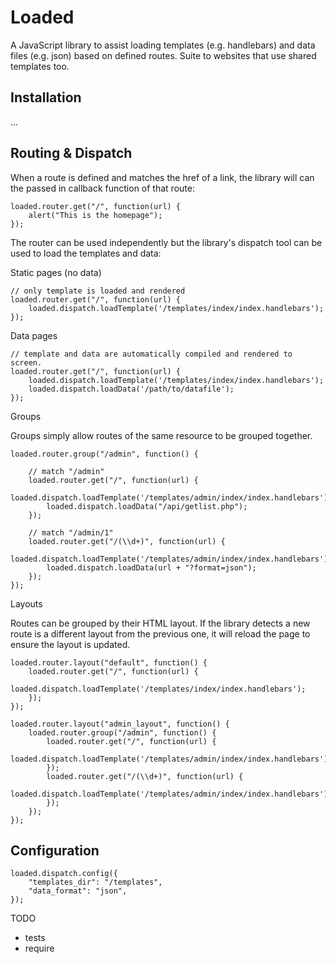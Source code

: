 # Loaded

A JavaScript library to assist loading templates (e.g. handlebars) and data files (e.g. json) based on defined routes. Suite to websites that use shared templates too.

## Installation

...

## Routing & Dispatch

When a route is defined and matches the href of a link, the library will can the passed in callback function of that route:

```
loaded.router.get("/", function(url) {
    alert("This is the homepage");
});
```

The router can be used independently but the library's dispatch tool can be used to load the templates and data:

Static pages (no data)

```
// only template is loaded and rendered
loaded.router.get("/", function(url) {
    loaded.dispatch.loadTemplate('/templates/index/index.handlebars');
});
```

Data pages

```
// template and data are automatically compiled and rendered to screen.
loaded.router.get("/", function(url) {
    loaded.dispatch.loadTemplate('/templates/index/index.handlebars');
    loaded.dispatch.loadData('/path/to/datafile');
});
```

Groups

Groups simply allow routes of the same resource to be grouped together.

```
loaded.router.group("/admin", function() {

    // match "/admin"
    loaded.router.get("/", function(url) {
        loaded.dispatch.loadTemplate('/templates/admin/index/index.handlebars');
        loaded.dispatch.loadData("/api/getlist.php");
    });

    // match "/admin/1"
    loaded.router.get("/(\\d+)", function(url) {
        loaded.dispatch.loadTemplate('/templates/admin/index/index.handlebars');
        loaded.dispatch.loadData(url + "?format=json");
    });
});
```

Layouts

Routes can be grouped by their HTML layout. If the library detects a new route is a different layout from the previous one, it will reload the page to ensure the layout is updated.

```
loaded.router.layout("default", function() {
    loaded.router.get("/", function(url) {
        loaded.dispatch.loadTemplate('/templates/index/index.handlebars');
    });
});

loaded.router.layout("admin_layout", function() {
    loaded.router.group("/admin", function() {
        loaded.router.get("/", function(url) {
            loaded.dispatch.loadTemplate('/templates/admin/index/index.handlebars');
        });
        loaded.router.get("/(\\d+)", function(url) {
            loaded.dispatch.loadTemplate('/templates/admin/index/index.handlebars');
        });
    });
});
```

## Configuration

```
loaded.dispatch.config({
    "templates_dir": "/templates",
    "data_format": "json",
});
```

TODO

* tests
* require

